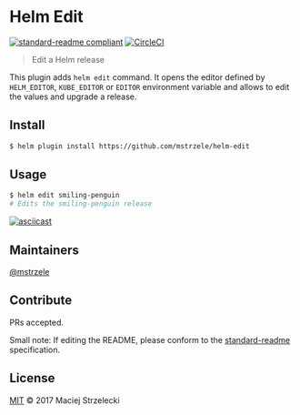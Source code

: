 # Helm Edit

[![standard-readme compliant](https://img.shields.io/badge/standard--readme-OK-green.svg?style=flat-square)](https://github.com/RichardLitt/standard-readme)
[![CircleCI](https://img.shields.io/circleci/project/github/mstrzele/helm-edit.svg?style=flat-square)](https://circleci.com/gh/mstrzele/helm-edit)

> Edit a Helm release

This plugin adds `helm edit` command. It opens the editor defined by `HELM_EDITOR`, `KUBE_EDITOR` or `EDITOR` environment variable and allows to edit the values and upgrade a release.

## Install

```bash
$ helm plugin install https://github.com/mstrzele/helm-edit
```

## Usage

```bash
$ helm edit smiling-penguin
# Edits the smiling-penguin release
```

[![asciicast](https://asciinema.org/a/131663.png)](https://asciinema.org/a/131663)

## Maintainers

[@mstrzele](https://github.com/mstrzele)

## Contribute

PRs accepted.

Small note: If editing the README, please conform to the [standard-readme](https://github.com/RichardLitt/standard-readme) specification.

## License

[MIT](LICENSE) © 2017 Maciej Strzelecki
